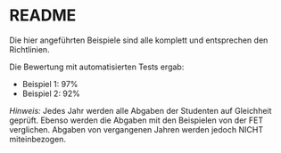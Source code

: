 # README
Die hier angeführten Beispiele sind alle komplett und entsprechen den Richtlinien.

Die Bewertung mit automatisierten Tests ergab:
 * Beispiel 1: 97%
 * Beispiel 2: 92%

*Hinweis:* Jedes Jahr werden alle Abgaben der Studenten auf Gleichheit geprüft. Ebenso werden die Abgaben mit den Beispielen von der FET verglichen.
Abgaben von vergangenen Jahren werden jedoch NICHT miteinbezogen.